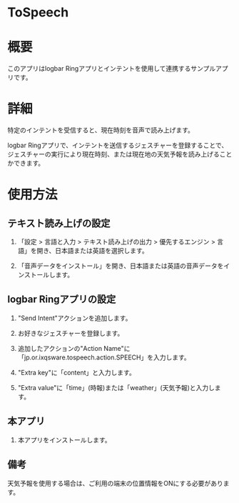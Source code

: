ToSpeech
===

# 概要

このアプリはlogbar Ringアプリとインテントを使用して連携するサンプルアプリです。

# 詳細

特定のインテントを受信すると、現在時刻を音声で読み上げます。

logbar Ringアプリで、インテントを送信するジェスチャーを登録することで、ジェスチャーの実行により現在時刻、または現在地の天気予報を読み上げることかできます。

# 使用方法

## テキスト読み上げの設定

1. 「設定 > 言語と入力 > テキスト読み上げの出力 > 優先するエンジン > 言語」を開き、日本語または英語を選択します。

1. 「音声データをインストール」を開き、日本語または英語の音声データをインストールします。

## logbar Ringアプリの設定

1. "Send Intent"アクションを追加します。

1. お好きなジェスチャーを登録します。

1. 追加したアクションの"Action Name"に「jp.or.ixqsware.tospeech.action.SPEECH」を入力します。

1. "Extra key"に「content」と入力します。

1. "Extra value"に「time」(時報)または「weather」(天気予報)と入力します。

## 本アプリ

1. 本アプリをインストールします。

## 備考

天気予報を使用する場合は、ご利用の端末の位置情報をONにする必要があります。

